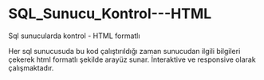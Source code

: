 # SQL_Sunucu_Kontrol---HTML
Sql sunucularda kontrol - HTML formatlı

Her sql sunucusuda bu kod çalıştırıldığı zaman sunucudan ilgili bilgileri çekerek html formatlı şekilde arayüz sunar. 
İnteraktive ve responsive olarak çalışmaktadır.
